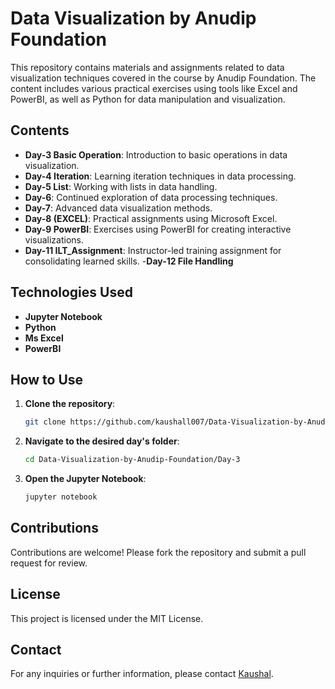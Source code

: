 
# Data Visualization by Anudip Foundation

This repository contains materials and assignments related to data visualization techniques covered in the course by Anudip Foundation. The content includes various practical exercises using tools like Excel and PowerBI, as well as Python for data manipulation and visualization.

## Contents

- **Day-3 Basic Operation**: Introduction to basic operations in data visualization.
- **Day-4 Iteration**: Learning iteration techniques in data processing.
- **Day-5 List**: Working with lists in data handling.
- **Day-6**: Continued exploration of data processing techniques.
- **Day-7**: Advanced data visualization methods.
- **Day-8 (EXCEL)**: Practical assignments using Microsoft Excel.
- **Day-9 PowerBI**: Exercises using PowerBI for creating interactive visualizations.
- **Day-11 ILT_Assignment**: Instructor-led training assignment for consolidating learned skills.
-**Day-12 File Handling**
## Technologies Used

- **Jupyter Notebook**
- **Python**
- **Ms Excel**
- **PowerBI**

## How to Use

1. **Clone the repository**:
   ```bash
   git clone https://github.com/kaushall007/Data-Visualization-by-Anudip-Foundation.git
   ```
2. **Navigate to the desired day's folder**:
   ```bash
   cd Data-Visualization-by-Anudip-Foundation/Day-3
   ```
3. **Open the Jupyter Notebook**:
   ```bash
   jupyter notebook
   ```

## Contributions

Contributions are welcome! Please fork the repository and submit a pull request for review.

## License

This project is licensed under the MIT License.

## Contact

For any inquiries or further information, please contact [Kaushal](https://github.com/kaushall007).

